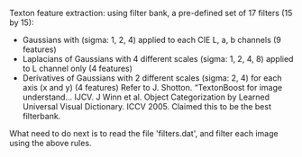 Texton feature extraction: using filter bank, a pre-defined set of 17 filters (15 by 15):
* Gaussians with (sigma: 1, 2, 4) applied to each CIE L, a, b channels (9 features)
* Laplacians of Gaussians with 4 different scales (sigma: 1, 2, 4, 8) applied to L channel only (4 features)
* Derivatives of Gaussians with 2 different scales (sigma: 2, 4) for each axis (x and y) (4 features)
Refer to J. Shotton. “TextonBoost for image understand… IJCV.
J Winn et al. Object Categorization by Learned Universal Visual Dictionary. ICCV 2005. Claimed this to be the best filterbank. 

What need to do next is to read the file 'filters.dat', and filter each image using the above rules.
